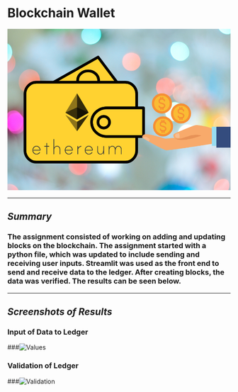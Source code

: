 # **Blockchain Wallet** 

![eth-wallet](/Images/eth-wallet.png "eth-wallet" )

---

## *Summary*

### The assignment consisted of working on adding and updating blocks on the blockchain.  The assignment started with a python file, which was updated to include sending and receiving user inputs.  Streamlit was used as the front end to send and receive data to the ledger.  After creating blocks, the data was verified.  The results can be seen below.

---

## *Screenshots of Results*

### **Input of Data to Ledger**

###![Values](/Images/pychain_values.png "Values")


### **Validation of Ledger**

###![Validation](/Images/pychain_validation.png "Validation")
